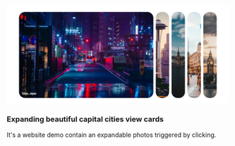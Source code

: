 <img src="images/Capture.PNG">
<h3>Expanding beautiful capital cities view cards</h3>
<p>It's a website demo contain an expandable photos triggered by clicking.</p>

